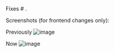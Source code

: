 Fixes # .

Screenshots (for frontend changes only):

Previously
![image](https://user-images.githubusercontent.com/23122367/31577694-48e5d6b4-b10b-11e7-95ad-663e505ae315.png)

Now
![image](https://user-images.githubusercontent.com/23122367/31577689-39cfff38-b10b-11e7-8c40-824ae62fb22a.png)

